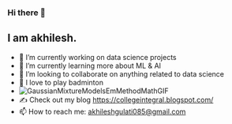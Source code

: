 ### Hi there 👋

## I am akhilesh.

<!--
**akhilesh085/akhilesh085** is a ✨ _special_ ✨ repository because its `README.md` (this file) appears on your GitHub profile.
I am studying Computer Science Engineering with data science as my specialization at Chitkara University, Rajpura, Punjab. 

Here are some ideas to get you started:

- 😄 Pronouns: ...
- 🤔 I’m looking for help with ...
- ⚡ Fun fact: ...

- 💬 Ask me about ...
-->



- 🔭 I’m currently working on data science projects
- 🌱 I’m currently learning more about ML & AI
- 👯 I’m looking to collaborate on anything related to data science
- 🏸 I love to play badminton
- ![GaussianMixtureModelsEmMethodMathGIF](https://user-images.githubusercontent.com/74735963/179453741-4b8548cd-f3a2-478a-a2aa-a94795496066.gif)
- ✍️ Check out my blog https://collegeintegral.blogspot.com/
- 📫 How to reach me: akhileshgulati085@gmail.com

